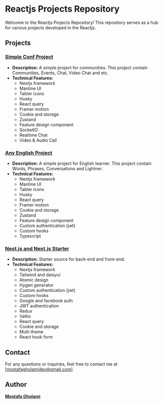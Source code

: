 <!-- @format -->

# Reactjs Projects Repository

Welcome to the Reactjs Projects Repository! This repository serves as a hub for various projects developed in the Reactjs.

## Projects

### [Simple Conf Project](https://github.com/mst-ghi/simple-conf-frontend)

-   **Description:** A simple project for communities. This project contain Communities, Events, Chat, Video Chat and etc.
-   **Technical Features:**
    -   Nextjs framework
    -   Mantine UI
    -   Tabler icons
    -   Husky
    -   React query
    -   Framer motion
    -   Cookie and storage
    -   Zustand
    -   Feature design component
    -   SocketIO
    -   Realtime Chat
    -   Video & Audio Call

### [Any English Project](https://github.com/mst-ghi/any-english-frontend)

-   **Description:** A simple project for English learner. This project contain Words, Phrases, Conversations and Lightner.
-   **Technical Features:**
    -   Nextjs framework
    -   Mantine UI
    -   Tabler icons
    -   Husky
    -   React query
    -   Framer motion
    -   Cookie and storage
    -   Zustand
    -   Feature design component
    -   Custom authentication (jwt)
    -   Custom hooks
    -   Typescript

### [Nest.js and Next.js Starter](https://github.com/mst-ghi/nestjs-nextjs-starter)

-   **Description:** Starter source for back-end and front-end.
-   **Technical Features:**
    -   Nextjs framework
    -   Tailwind and daisyui
    -   Atomic design
    -   Hygen generator
    -   Custom authentication (jwt)
    -   Custom hooks
    -   Google and facebook auth
    -   JWT authentication
    -   Redux
    -   Valtio
    -   React query
    -   Cookie and storage
    -   Multi theme
    -   React hook form

## Contact

For any questions or inquiries, feel free to contact me at [mostafagholamidev@gmail.com].

## Author

**[Mostafa Gholami](https://mst-ghi.github.io/)**

